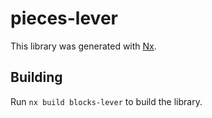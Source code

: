 # pieces-lever

This library was generated with [Nx](https://nx.dev).

## Building

Run `nx build blocks-lever` to build the library.
